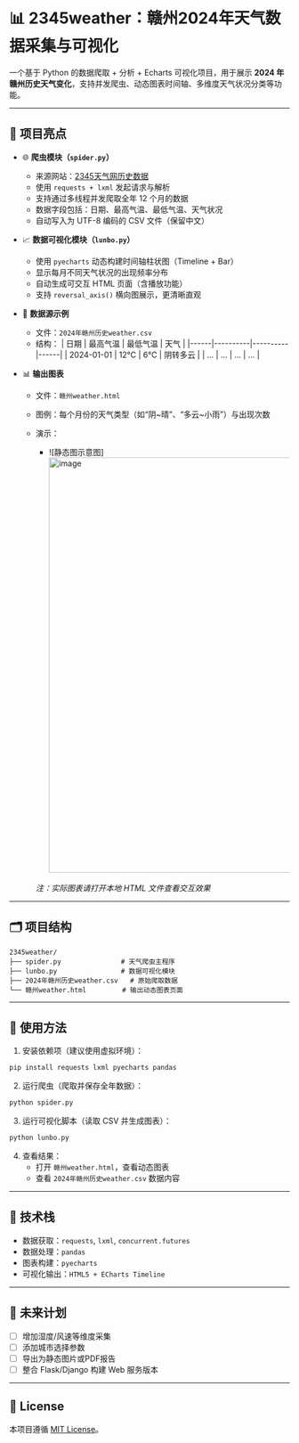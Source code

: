 # 📊 2345weather：赣州2024年天气数据采集与可视化

一个基于 Python 的数据爬取 + 分析 + Echarts 可视化项目，用于展示 **2024 年赣州历史天气变化**，支持并发爬虫、动态图表时间轴、多维度天气状况分类等功能。


---

## 🚀 项目亮点

- 🌐 **爬虫模块（`spider.py`）**
  - 来源网站：[2345天气网历史数据](https://tianqi.2345.com/wea_history/)
  - 使用 `requests + lxml` 发起请求与解析
  - 支持通过多线程并发爬取全年 12 个月的数据
  - 数据字段包括：日期、最高气温、最低气温、天气状况
  - 自动写入为 UTF-8 编码的 CSV 文件（保留中文）

- 📈 **数据可视化模块（`lunbo.py`）**
  - 使用 `pyecharts` 动态构建时间轴柱状图（Timeline + Bar）
  - 显示每月不同天气状况的出现频率分布
  - 自动生成可交互 HTML 页面（含播放功能）
  - 支持 `reversal_axis()` 横向图展示，更清晰直观

- 🧾 **数据源示例**
  - 文件：`2024年赣州历史weather.csv`
  - 结构：
    | 日期 | 最高气温 | 最低气温 | 天气 |
    |------|----------|----------|------|
    | 2024-01-01 | 12℃ | 6℃ | 阴转多云 |
    | ...  | ...      | ...      | ...  |

- 📊 **输出图表**
  - 文件：`赣州weather.html`
  - 图例：每个月份的天气类型（如“阴~晴”、“多云~小雨”）与出现次数
  - 演示：
    - ![静态图示意图]<img width="1251" height="746" alt="image" src="https://github.com/user-attachments/assets/7f43ee03-9b38-4e2a-a54c-85125947eae5" />


    _注：实际图表请打开本地 HTML 文件查看交互效果_

---

## 🗂️ 项目结构

```
2345weather/
├── spider.py               # 天气爬虫主程序
├── lunbo.py                # 数据可视化模块
├── 2024年赣州历史weather.csv   # 原始爬取数据
└── 赣州weather.html         # 输出动态图表页面
```

---

## 🔧 使用方法

1. 安装依赖项（建议使用虚拟环境）：
```bash
pip install requests lxml pyecharts pandas
```

2. 运行爬虫（爬取并保存全年数据）：
```bash
python spider.py
```

3. 运行可视化脚本（读取 CSV 并生成图表）：
```bash
python lunbo.py
```

4. 查看结果：
   - 打开 `赣州weather.html`，查看动态图表
   - 查看 `2024年赣州历史weather.csv` 数据内容

---

## 📌 技术栈

- 数据获取：`requests`, `lxml`, `concurrent.futures`
- 数据处理：`pandas`
- 图表构建：`pyecharts`
- 可视化输出：`HTML5 + ECharts Timeline`

---

## 📅 未来计划

- [ ] 增加湿度/风速等维度采集  
- [ ] 添加城市选择参数  
- [ ] 导出为静态图片或PDF报告  
- [ ] 整合 Flask/Django 构建 Web 服务版本  

---

## 📄 License

本项目遵循 [MIT License](https://opensource.org/licenses/MIT)。
